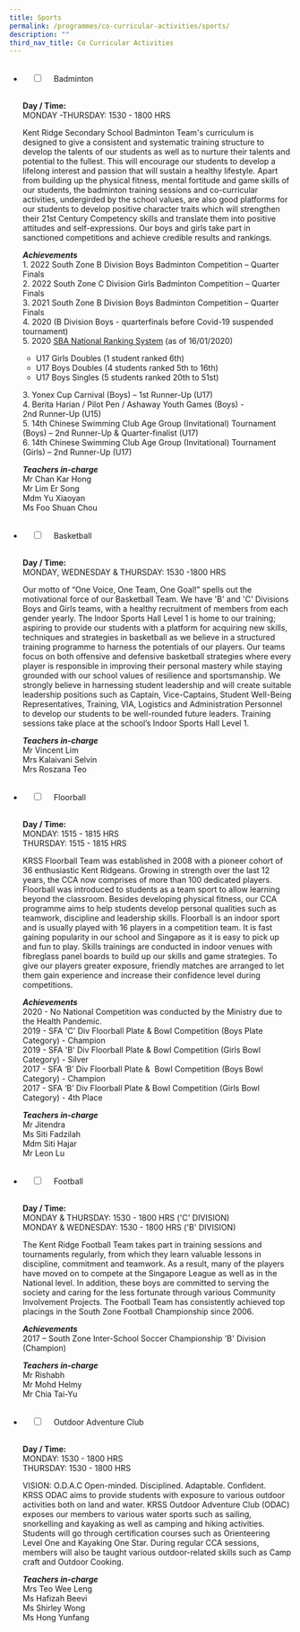 ```yaml
---
title: Sports
permalink: /programmes/co-curricular-activities/sports/
description: ""
third_nav_title: Co Curricular Activities
---
```

<ul class="jekyllcodex_accordion">  
  <li>  
    <input type="checkbox" id="accordion1">  
    <label for="accordion1">Badminton</label>  
    <div>  
      <p><strong>Day / Time:</strong><br>MONDAY -THURSDAY: 1530 - 1800 HRS </p>
<p>Kent Ridge Secondary School Badminton Team&#39;s curriculum is designed to give a consistent and systematic training structure to develop the talents of our students as well as to nurture their talents and potential to the fullest. This will encourage our students to develop a lifelong interest and passion that will sustain a healthy lifestyle. Apart from building up the physical fitness, mental fortitude and game skills of our students, the badminton training sessions and co-curricular activities, undergirded by the school values, are also good platforms for our students to develop positive character traits which will strengthen their 21st Century Competency skills and translate them into positive attitudes and self-expressions. Our boys and girls take part in sanctioned competitions and achieve credible results and rankings.</p>
<p><strong><em>Achievements</em></strong><br>1. 2022 South Zone B Division Boys Badminton Competition – Quarter Finals<br>2. 2022 South Zone C Division Girls Badminton Competition – Quarter Finals<br>3. 2021 South Zone B Division Boys Badminton Competition – Quarter Finals<br>4. 2020 (B Division Boys - quarterfinals before Covid-19 suspended tournament)<br>5. 2020 <a href="https://sba.tournamentsoftware.com/ranking/ranking.aspx?rid=266">SBA National Ranking System</a> (as of 16/01/2020)</p>
<ul>
<li>U17 Girls Doubles (1 student ranked 6th)</li>
<li>U17 Boys Doubles (4 students ranked 5th to 16th)</li>
<li>U17 Boys Singles (5 students ranked 20th to 51st)</li>
</ul>
<p>3. Yonex Cup Carnival (Boys) – 1st Runner-Up (U17)<br>4. Berita Harian / Pilot Pen / Ashaway Youth Games (Boys) - 2nd Runner-Up (U15)<br>5. 14th Chinese Swimming Club Age Group (Invitational) Tournament (Boys) – 2nd Runner-Up &amp; Quarter-finalist (U17)<br>6. 14th Chinese Swimming Club Age Group (Invitational) Tournament (Girls) – 2nd Runner-Up (U17)</p>
<p><strong><em>Teachers in-charge</em></strong><br>Mr Chan Kar Hong<br>Mr Lim Er Song<br>Mdm Yu Xiaoyan<br>Ms Foo Shuan Chou</p>  
    </div>  
</li>  
<li>  
    <input type="checkbox" id="accordion2">  
    <label for="accordion2">Basketball</label>  
    <div>  
      <p><strong>Day / Time:</strong><br>MONDAY, WEDNESDAY & THURSDAY: 1530 -1800 HRS</p>
<p>Our motto of “One Voice, One Team, One Goal!” spells out the motivational force of our Basketball Team. We have &#39;B&#39; and &#39;C&#39; Divisions Boys and Girls teams, with a healthy recruitment of members from each gender yearly. The Indoor Sports Hall Level 1 is home to our training; aspiring to provide our students with a platform for acquiring new skills, techniques and strategies in basketball as we believe in a structured training programme to harness the potentials of our players. Our teams focus on both offensive and defensive basketball strategies where every player is responsible in improving their personal mastery while staying grounded with our school values of resilience and sportsmanship. We strongly believe in harnessing student leadership and will create suitable leadership positions such as Captain, Vice-Captains, Student Well-Being Representatives, Training, VIA, Logistics and Administration Personnel to develop our students to be well-rounded future leaders. Training sessions take place at the school’s Indoor Sports Hall Level 1.</p>
<p><strong><em>Teachers in-charge</em></strong><br>Mr Vincent Lim<br>Mrs Kalaivani Selvin<br>Mrs Roszana Teo</p>  
    </div>  
</li>  
<li>  
    <input type="checkbox" id="accordion3">  
    <label for="accordion3">Floorball</label>  
    <div>  
      <p><strong>Day / Time:</strong><br>MONDAY: 1515 - 1815 HRS<br>THURSDAY: 1515 - 1815 HRS</p>
<p>KRSS Floorball Team was established in 2008 with a pioneer cohort of 36 enthusiastic Kent Ridgeans. Growing in strength over the last 12 years, the CCA now comprises of more than 100 dedicated players. Floorball was introduced to students as a team sport to allow learning beyond the classroom. Besides developing physical fitness, our CCA programme aims to help students develop personal qualities such as teamwork, discipline and leadership skills. Floorball is an indoor sport and is usually played with 16 players in a competition team. It is fast gaining popularity in our school and Singapore as it is easy to pick up and fun to play. Skills trainings are conducted in indoor venues with fibreglass panel boards to build up our skills and game strategies. To give our players greater exposure, friendly matches are arranged to let them gain experience and increase their confidence level during competitions.</p>
<p><strong><em>Achievements</em></strong><br>2020 - No National Competition was conducted by the Ministry due to the Health Pandemic.<br>2019 - SFA &#39;C&#39; Div Floorball Plate &amp; Bowl Competition (Boys Plate Category) - Champion<br>2019 - SFA &#39;B&#39; Div Floorball Plate &amp; Bowl Competition (Girls Bowl Category) - Silver<br>2017 - SFA ‘B’ Div Floorball Plate &amp;  Bowl Competition (Boys Bowl Category) - Champion<br>2017 - SFA ‘B’ Div Floorball Plate &amp; Bowl Competition (Girls Bowl Category) - 4th Place</p>
<p><strong><em>Teachers in-charge</em></strong><br>Mr Jitendra<br>Ms Siti Fadzilah<br>Mdm Siti Hajar<br>Mr Leon Lu</p>  
    </div>  
</li>  
<li>  
    <input type="checkbox" id="accordion4">  
    <label for="accordion4">Football</label>  
    <div>  
      <p><strong>Day / Time:</strong><br>MONDAY & THURSDAY: 1530 - 1800 HRS ('C' DIVISION)<br>MONDAY & WEDNESDAY: 1530 - 1800 HRS ('B' DIVISION)</p>
<p>The Kent Ridge Football Team takes part in training sessions and tournaments regularly, from which they learn valuable lessons in discipline, commitment and teamwork. As a result, many of the players have moved on to compete at the Singapore League as well as in the National level. In addition, these boys are committed to serving the society and caring for the less fortunate through various Community Involvement Projects. The Football Team has consistently achieved top placings in the South Zone Football Championship since 2006.</p>
<p><strong><em>Achievements</em></strong><br>2017 – South Zone Inter-School Soccer Championship &#39;B&#39; Division (Champion)</p>
<p><strong><em>Teachers in-charge</em></strong><br>Mr Rishabh<br>Mr Mohd Helmy<br>Mr Chia Tai-Yu</p>  
    </div>  
</li>  
<li>  
    <input type="checkbox" id="accordion5">  
    <label for="accordion5">Outdoor Adventure Club</label>  
    <div>  
      <p><strong>Day / Time:</strong><br>MONDAY: 1530 - 1800 HRS<br>THURSDAY: 1530 - 1800 HRS</p>
<p>VISION: O.D.A.C  
Open-minded. Disciplined. Adaptable. Confident. <br>KRSS ODAC aims to provide students with exposure to various outdoor activities both on land and water. KRSS Outdoor Adventure Club (ODAC) exposes our members to various water sports such as sailing, snorkelling and kayaking as well as camping and hiking activities. Students will go through certification courses such as Orienteering Level One and Kayaking One Star. During regular CCA sessions, members will also be taught various outdoor-related skills such as Camp craft and Outdoor Cooking.</p>
<p><strong><em>Teachers in-charge</em></strong><br>Mrs Teo Wee Leng<br>Ms Hafizah Beevi<br>Ms Shirley Wong<br>Ms Hong Yunfang</p>  
    </div>  
</li>  
</ul>